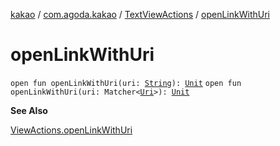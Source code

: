 [kakao](../../index.md) / [com.agoda.kakao](../index.md) / [TextViewActions](index.md) / [openLinkWithUri](./open-link-with-uri.md)

# openLinkWithUri

`open fun openLinkWithUri(uri: `[`String`](https://kotlinlang.org/api/latest/jvm/stdlib/kotlin/-string/index.html)`): `[`Unit`](https://kotlinlang.org/api/latest/jvm/stdlib/kotlin/-unit/index.html)
`open fun openLinkWithUri(uri: Matcher<`[`Uri`](https://developer.android.com/reference/android/net/Uri.html)`>): `[`Unit`](https://kotlinlang.org/api/latest/jvm/stdlib/kotlin/-unit/index.html)

**See Also**

[ViewActions.openLinkWithUri](#)

